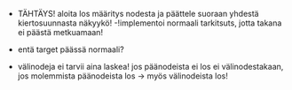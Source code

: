 * TÄHTÄYS! aloita los määritys nodesta ja päättele suoraan yhdestä kiertosuunnasta näkyykö!
 -!implementoi normaali tarkitsuts, jotta takana ei päästä metkuamaan!
 - entä target päässä normaali?
* välinodeja ei tarvii aina laskea! jos päänodeista ei los ei välinodestakaan, jos molemmista päänodeista los -> myös välinodeista los!
